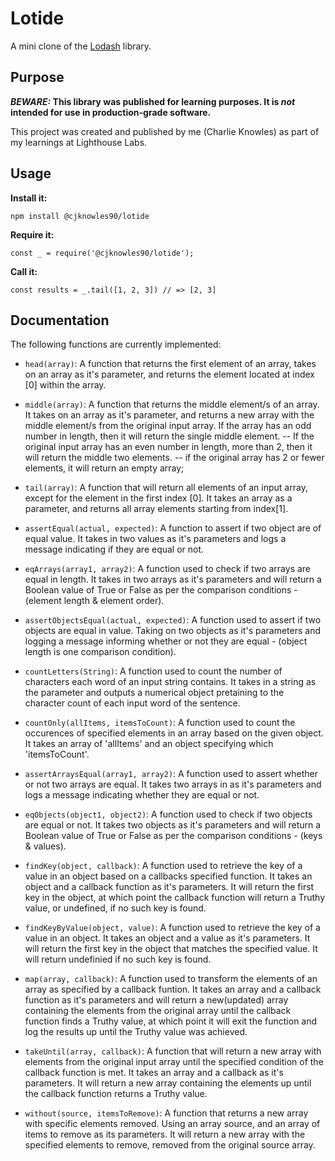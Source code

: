 # Lotide

A mini clone of the [Lodash](https://lodash.com) library.

## Purpose

**_BEWARE:_ This library was published for learning purposes. It is _not_ intended for use in production-grade software.**

This project was created and published by me (Charlie Knowles) as part of my learnings at Lighthouse Labs. 

## Usage

**Install it:**

`npm install @cjknowles90/lotide`

**Require it:**

`const _ = require('@cjknowles90/lotide');`

**Call it:**

`const results = _.tail([1, 2, 3]) // => [2, 3]`

## Documentation

The following functions are currently implemented:

* `head(array)`: A function that returns the first element of an array, takes on an array as it's parameter, and returns the element located at index [0] within the array.

* `middle(array)`: A function that returns the middle element/s of an array. It takes on an array as it's parameter, and returns a new array with the middle element/s from the original input array. If the array has an odd number in length, then it will return the single middle element. 
-- If the original input array has an even number in length, more than 2, then it will return the middle two elements. 
-- if the original array has 2 or fewer elements, it will return an empty array;

* `tail(array)`: A function that will return all elements of an input array, except for the element in the first index [0]. It takes an array as a parameter, and returns all array elements starting from index[1].

* `assertEqual(actual, expected)`: A function to assert if two object are of equal value. It takes in two values as it's parameters and logs a message indicating if they are equal or not.

* `eqArrays(array1, array2)`: A function used to check if two arrays are equal in length. It takes in two arrays as it's parameters and will return a Boolean value of True or False as per the comparison conditions - (element length & element order).

* `assertObjectsEqual(actual, expected)`: A function used to assert if two objects are equal in value. Taking on two objects as it's parameters and logging a message informing whether or not they are equal - (object length is one comparison condition).

* `countLetters(String)`: A function used to count the number of characters each word of an input string contains. It takes in a string as the parameter and outputs a numerical object pretaining to the character count of each input word of the sentence.

* `countOnly(allItems, itemsToCount)`: A function used to count the occurences of specified elements in an array based on the given object. It takes an array of 'allItems' and an object specifying which 'itemsToCount'.

* `assertArraysEqual(array1, array2)`: A function used to assert whether or not two arrays are equal. It takes two arrays in as it's parameters and logs a message indicating whether they are equal or not.

* `eqObjects(object1, object2)`: A function used to check if two objects are equal or not. It takes two objects as it's parameters and will return a Boolean value of True or False as per the comparison conditions - (keys & values).

* `findKey(object, callback)`: A function used to retrieve the key of a value in an object based on a callbacks specified function. It takes an object and a callback function as it's parameters. It will return the first key in the object, at which point the callback function will return a Truthy value, or undefined, if no such key is found. 

* `findKeyByValue(object, value)`: A function used to retrieve the key of a value in an object. It takes an object and a value as it's parameters. It will return the first key in the object that matches the specified value. It will return undefinied if no such key is found. 

* `map(array, callback)`: A function used to transform the elements of an array as specified by a callback funtion. It takes an array and a callback function as it's parameters and will return a new(updated) array containing the elements from the original array until the callback function finds a Truthy value, at which point it will exit the function and log the results up until the Truthy value was achieved.

* `takeUntil(array, callback)`: A function that will return a new array with elements from the original input array until the specified condition of the callback function is met. It takes an array and a callback as it's parameters. It will return a new array containing the elements up until the callback function returns a Truthy value. 

* `without(source, itemsToRemove)`: A function that returns a new array with specific elements removed. Using an array source, and an array of items to remove as its parameters. It will return a new array with the specified elements to remove, removed from the original source array. 